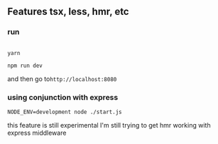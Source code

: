 ## Features tsx, less, hmr, etc

### run

```

yarn

npm run dev

```

and then go to`http://localhost:8080`

### using conjunction with express

```
NODE_ENV=development node ./start.js
```

this feature is still experimental
I'm still trying to get hmr working with express middleware
